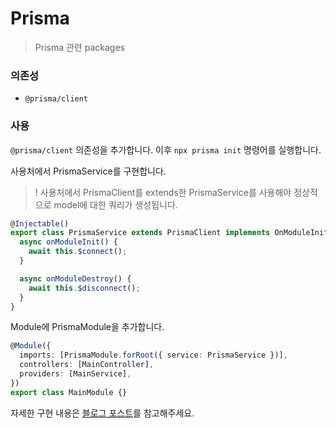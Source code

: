 # Prisma

> Prisma 관련 packages

### 의존성

- `@prisma/client`

### 사용

`@prisma/client` 의존성을 추가합니다. 이후 `npx prisma init` 명령어를 실행합니다.

사용처에서 PrismaService를 구현합니다.

> ! 사용처에서 PrismaClient를 extends한 PrismaService를 사용해야 정상적으로 model에 대한 쿼리가 생성됩니다.

```ts
@Injectable()
export class PrismaService extends PrismaClient implements OnModuleInit, OnModuleDestroy {
  async onModuleInit() {
    await this.$connect();
  }

  async onModuleDestroy() {
    await this.$disconnect();
  }
}
```

Module에 PrismaModule을 추가합니다.

```ts
@Module({
  imports: [PrismaModule.forRoot({ service: PrismaService })],
  controllers: [MainController],
  providers: [MainService],
})
export class MainModule {}
```

자세한 구현 내용은 [블로그 포스트](https://blog.ateals.me/posts/blog/Prisma%EB%A5%BC%20%EC%82%AC%EC%9A%A9%ED%95%B4%20Repository%20%ED%8C%A8%ED%84%B4%EC%9D%84%20%EA%B5%AC%ED%98%84%ED%95%98%EB%A9%B4%EC%84%9C)를 참고해주세요.
